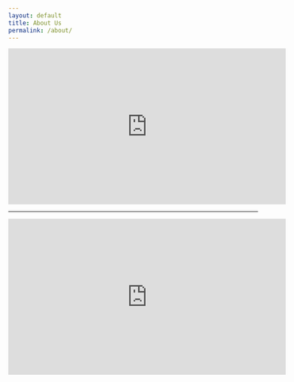```yaml
---
layout: default
title: About Us
permalink: /about/
---
```


<iframe width="560" height="315" src="https://www.youtube.com/embed/-KfQ24AMLvU" frameborder="0" allow="autoplay; encrypted-media" allowfullscreen></iframe>
<hr>
<iframe width="560" height="315" src="https://www.youtube.com/embed/TZeBKoQrNKk" frameborder="0" allow="autoplay; encrypted-media" allowfullscreen></iframe>

